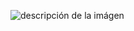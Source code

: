 ![descripción de la imágen](https://www.canva.com/design/DAGMGUvv4K8/TLt3ckmjE8tch5UqmKJvPQ/view?utm_content=DAGMGUvv4K8&utm_campaign=designshare&utm_medium=link&utm_source=editor)
